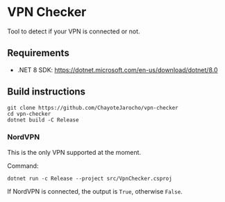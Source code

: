 # VPN Checker

Tool to detect if your VPN is connected or not.

## Requirements

- .NET 8 SDK: https://dotnet.microsoft.com/en-us/download/dotnet/8.0

## Build instructions

```
git clone https://github.com/ChayoteJarocho/vpn-checker
cd vpn-checker
dotnet build -C Release
```

### NordVPN

This is the only VPN supported at the moment.

Command:
```
dotnet run -c Release --project src/VpnChecker.csproj
```

If NordVPN is connected, the output is `True`, otherwise `False`.
